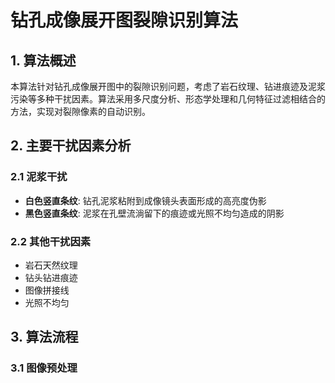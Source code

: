 # 钻孔成像展开图裂隙识别算法

## 1. 算法概述

本算法针对钻孔成像展开图中的裂隙识别问题，考虑了岩石纹理、钻进痕迹及泥浆污染等多种干扰因素。算法采用多尺度分析、形态学处理和几何特征过滤相结合的方法，实现对裂隙像素的自动识别。

## 2. 主要干扰因素分析

### 2.1 泥浆干扰
- **白色竖直条纹**: 钻孔泥浆粘附到成像镜头表面形成的高亮度伪影
- **黑色竖直条纹**: 泥浆在孔壁流淌留下的痕迹或光照不均匀造成的阴影

### 2.2 其他干扰因素
- 岩石天然纹理
- 钻头钻进痕迹
- 图像拼接线
- 光照不均匀

## 3. 算法流程

### 3.1 图像预处理